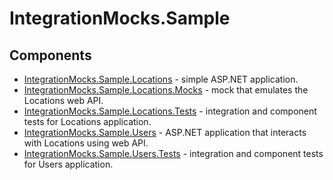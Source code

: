 # IntegrationMocks.Sample

## Components
* [IntegrationMocks.Sample.Locations](IntegrationMocks.Sample.Locations/README.md) - simple ASP.NET application.
* [IntegrationMocks.Sample.Locations.Mocks](IntegrationMocks.Sample.Locations.Mocks/README.md) - mock that emulates the Locations web API.
* [IntegrationMocks.Sample.Locations.Tests](IntegrationMocks.Sample.Locations.Tests/README.md) - integration and component tests for Locations application.
* [IntegrationMocks.Sample.Users](IntegrationMocks.Sample.Users/README.md) - ASP.NET application that interacts with Locations using web API.
* [IntegrationMocks.Sample.Users.Tests](IntegrationMocks.Sample.Users.Tests/README.md) - integration and component tests for Users application.
